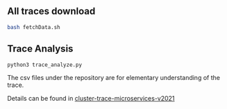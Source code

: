 ## All traces download

```bash
bash fetchData.sh
```

## Trace Analysis

```bash
python3 trace_analyze.py
```
The csv files under the repository are for elementary understanding of the trace.

Details can be found in [cluster-trace-microservices-v2021](https://github.com/alibaba/clusterdata/tree/master/cluster-trace-microservices-v2021)